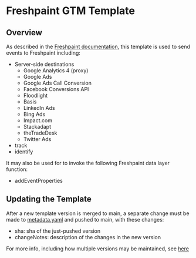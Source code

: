# Freshpaint GTM Template

## Overview
As described in the [Freshpaint documentation](https://documentation.freshpaint.io/integrations/google-tag-manager-integration), this template is used to send events to Freshpaint including:
* Server-side destinations
  * Google Analytics 4 (proxy)
  * Google Ads
  * Google Ads Call Conversion
  * Facebook Conversions API
  * Floodlight
  * Basis
  * LinkedIn Ads
  * Bing Ads
  * Impact.com
  * Stackadapt
  * theTradeDesk
  * Twitter Ads
* track
* identify

It may also be used for to invoke the following Freshpaint data layer function:
* addEventProperties

## Updating the Template
After a new template version is merged to main, a separate change must be made to [metadata.yaml](metadata.yaml) and pushed to main, with these changes:
* sha: sha of the just-pushed version
* changeNotes: description of the changes in the new version

For more info, including how multiple versions may be maintained, see [here](https://developers.google.com/tag-platform/tag-manager/templates/gallery#update_your_template)